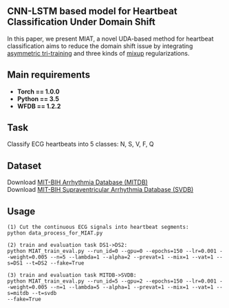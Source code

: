 ## CNN-LSTM based model for Heartbeat Classification Under Domain Shift <br>
In this paper, we present MIAT, a novel UDA-based method for heartbeat classification aims to reduce the domain shift issue by integrating [asymmetric tri-training](https://arxiv.org/abs/1702.08400) and three kinds of [mixup](https://arxiv.org/abs/1710.09412) regularizations. 

## Main requirements

  * **Torch == 1.0.0**
  * **Python == 3.5**
  * **WFDB == 1.2.2**

## Task
Classify ECG heartbeats into 5 classes: N, S, V, F, Q

## Dataset
Download [MIT-BIH Arrhythmia Database (MITDB) ](https://www.physionet.org/content/mitdb/1.0.0/) <br>
Download [MIT-BIH Supraventricular Arrhythmia Database (SVDB)](https://www.physionet.org/content/svdb/1.0.0/)


## Usage
```
(1) Cut the continuous ECG signals into heartbeat segments:
python data_process_for_MIAT.py

(2) train and evaluation task DS1->DS2:
python MIAT_train_eval.py --run_id=0 --gpu=0 --epochs=150 --lr=0.001 --weight=0.005 --n=5 --lambda=1 --alpha=2 --prevat=1 --mix=1 --vat=1 --s=DS1 --t=DS2 --fake=True

(3) train and evaluation task MITDB->SVDB:
python MIAT_train_eval.py --run_id=5 --gpu=2 --epochs=150 --lr=0.001 --weight=0.005 --n=1 --lambda=5 --alpha=1 --prevat=1 --mix=1 --vat=1 --s=mitdb --t=svdb
--fake=True
```

